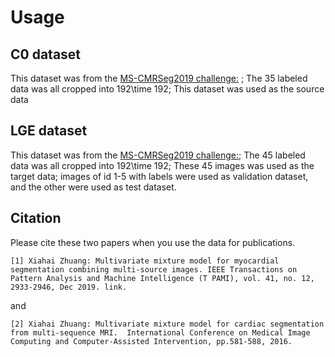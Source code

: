 # Usage

## C0 dataset

This dataset was from the [MS-CMRSeg2019 challenge:](http://www.sdspeople.fudan.edu.cn/zhuangxiahai/0/mscmrseg19/) ;
The 35 labeled data was all cropped into 192\time 192;
This dataset was used as the source data


## LGE dataset
This dataset was from  the [MS-CMRSeg2019 challenge:](http://www.sdspeople.fudan.edu.cn/zhuangxiahai/0/mscmrseg19/);
The 45 labeled data was all cropped into 192\time 192;
These 45 images was used as the target data;
images of id 1-5 with labels were used as validation dataset, and the other were used as test dataset.


## Citation

Please cite these two papers when you use the data for publications.

```
[1] Xiahai Zhuang: Multivariate mixture model for myocardial segmentation combining multi-source images. IEEE Transactions on Pattern Analysis and Machine Intelligence (T PAMI), vol. 41, no. 12, 2933-2946, Dec 2019. link.
```
and
```
[2] Xiahai Zhuang: Multivariate mixture model for cardiac segmentation from multi-sequence MRI.  International Conference on Medical Image Computing and Computer-Assisted Intervention, pp.581-588, 2016.
```
